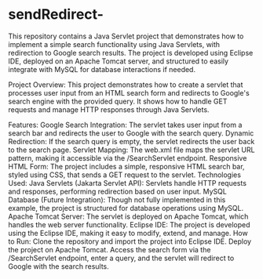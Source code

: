 # sendRedirect-
This repository contains a Java Servlet project that demonstrates how to implement a simple search functionality using Java Servlets, with redirection to Google search results. The project is developed using Eclipse IDE, deployed on an Apache Tomcat server, and structured to easily integrate with MySQL for database interactions if needed.

Project Overview:
This project demonstrates how to create a servlet that processes user input from an HTML search form and redirects to Google's search engine with the provided query. It shows how to handle GET requests and manage HTTP responses through Java Servlets.

Features:
Google Search Integration: The servlet takes user input from a search bar and redirects the user to Google with the search query.
Dynamic Redirection: If the search query is empty, the servlet redirects the user back to the search page.
Servlet Mapping: The web.xml file maps the servlet URL pattern, making it accessible via the /SearchServlet endpoint.
Responsive HTML Form: The project includes a simple, responsive HTML search bar, styled using CSS, that sends a GET request to the servlet.
Technologies Used:
Java Servlets (Jakarta Servlet API): Servlets handle HTTP requests and responses, performing redirection based on user input.
MySQL Database (Future Integration): Though not fully implemented in this example, the project is structured for database operations using MySQL.
Apache Tomcat Server: The servlet is deployed on Apache Tomcat, which handles the web server functionality.
Eclipse IDE: The project is developed using the Eclipse IDE, making it easy to modify, extend, and manage.
How to Run:
Clone the repository and import the project into Eclipse IDE.
Deploy the project on Apache Tomcat.
Access the search form via the /SearchServlet endpoint, enter a query, and the servlet will redirect to Google with the search results.
